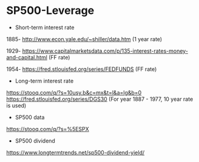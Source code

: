 # SP500-Leverage
- Short-term interest rate

1885- http://www.econ.yale.edu/~shiller/data.htm (1 year rate)

1929- https://www.capitalmarketsdata.com/p/135-interest-rates-money-and-capital.html (FF rate)

1954- https://fred.stlouisfed.org/series/FEDFUNDS (FF rate)

- Long-term interest rate

https://stooq.com/q/?s=10usy.b&c=mx&t=l&a=lg&b=0
https://fred.stlouisfed.org/series/DGS30
(For year 1887 - 1977, 10 year rate is used) 

- SP500 data

https://stooq.com/q/?s=%5ESPX

- SP500 dividend

https://www.longtermtrends.net/sp500-dividend-yield/

